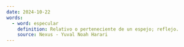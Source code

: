 ```yaml
---
date: 2024-10-22
words:
  - word: especular
    definition: Relativo o perteneciente de un espejo; reflejo.
    source: Nexus - Yuval Noah Harari 
---
```

